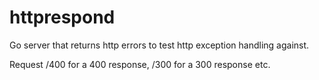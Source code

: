 # httprespond
Go server that returns http errors to test http exception handling against.

Request /400 for a 400 response, /300 for a 300 response etc.
